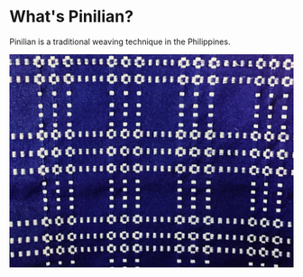 # What's Pinilian?
Pinilian is a traditional weaving technique in the Philippines. 

![Pinilian Weaving](/visualization/PinilianWeaving.jpg "Pinilian Weaving")
